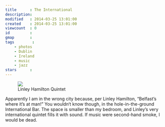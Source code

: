 ```yaml
---
title      : The International
description:
modified   : 2014-03-25 13:01:00
created    : 2014-03-25 13:01:00
viewcount  : 0
id         :
gmap       :
tags        :
    - photos
    - Dublin
    - Ireland
    - music
    - jazz
stars      :
---
```


<figure>
    <img src="lhq.jpg">
    <figcaption>Linley Hamilton Quintet</figcaption>
</figure>

Apparently I am in the wrong city because, per Linley Hamilton, “Belfast’s where it’s at man!” You wouldn‘t know though, in the hole-in-the-ground International Bar. The space is smaller than my bedroom, and Linley’s very international quintet fills it with sound. If music were second-hand smoke, I would be dead.
